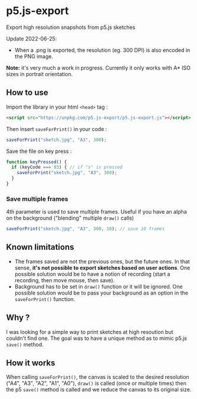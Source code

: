 # p5.js-export

Export high resolution snapshots from p5.js sketches

Update 2022-06-25:
* When a .png is exported, the resolution (eg. 300 DPI) is also encoded in the PNG image.

**Note:** it's very much a work in progress. Currently it only works with A* ISO sizes in portrait orientation.

## How to use

Import the library in your html `<head>` tag :

```html
<script src="https://unpkg.com/p5.js-export/p5.js-export.js"></script>
```
Then insert `saveForPrint()` in your code :

```js
saveForPrint("sketch.jpg", "A3", 300);
```

Save the file on key press :

```js
function keyPressed() {
  if (keyCode === 83) { // if "s" is pressed
    saveForPrint("sketch.jpg", "A3", 300);
  }
}
```


### Save multiple frames

4th parameter is used to save multiple frames. Useful if you have an alpha on the background ("blending" multiple `draw()` calls)

```js
saveForPrint("sketch.jpg", "A3", 300, 10); // save 10 frames
```

## Known limitations

* The frames saved are not the previous ones, but the future ones. In that sense, **it's not possible to export sketches based on user actions**. One possible solution would be to have a notion of recording (start a recording, then move mouse, then save).
* Background has to be set in `draw()` function or it will be ignored. One possible solution would be to pass your background as an option in the `saveForPrint()` function.

## Why ?

I was looking for a simple way to print sketches at high resoution but couldn't find one. The goal was to have a unique method
as to mimic p5.js `save()` method.

## How it works

When calling `saveForPrint()`, the canvas is scaled to the desired resolution ("A4", "A3", "A2", "A1", "A0"), `draw()` is called (once or multiple times) then the p5 `save()` method is called and we reduce the canvas to its original size.

